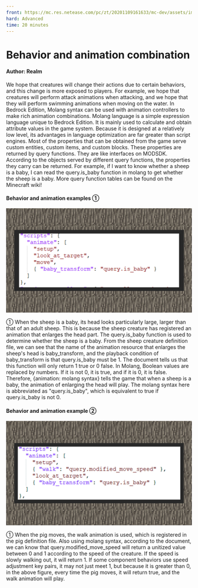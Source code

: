 ```yaml
--- 
front: https://mc.res.netease.com/pc/zt/20201109161633/mc-dev/assets/img/1_1.b3d4b5ee.png 
hard: Advanced 
time: 20 minutes 
--- 
```

# Behavior and animation combination 
#### Author: Realm 

We hope that creatures will change their actions due to certain behaviors, and this change is more exposed to players. For example, we hope that creatures will perform attack animations when attacking, and we hope that they will perform swimming animations when moving on the water. In Bedrock Edition, Molang syntax can be used with animation controllers to make rich animation combinations. Molang language is a simple expression language unique to Bedrock Edition. It is mainly used to calculate and obtain attribute values in the game system. Because it is designed at a relatively low level, its advantages in language optimization are far greater than script engines. Most of the properties that can be obtained from the game serve custom entities, custom items, and custom blocks. These properties are returned by query functions. They are like interfaces on MODSDK. According to the objects served by different query functions, the properties they carry can be returned. For example, if I want to know whether a sheep is a baby, I can read the query.is_baby function in molang to get whether the sheep is a baby. More query function tables can be found on the Minecraft wiki! 

#### Behavior and animation examples ① 

![](./images/1_1.png) 

① When the sheep is a baby, its head looks particularly large, larger than that of an adult sheep. This is because the sheep creature has registered an animation that enlarges the head part. The query.is_baby function is used to determine whether the sheep is a baby. From the sheep creature definition file, we can see that the name of the animation resource that enlarges the sheep's head is baby_transform, and the playback condition of baby_transform is that query.is_baby must be 1. The document tells us that this function will only return 1 true or 0 false. In Molang, Boolean values are replaced by numbers. If it is not 0, it is true, and if it is 0, it is false. Therefore, {animation: molang syntax} tells the game that when a sheep is a baby, the animation of enlarging the head will play. The molang syntax here is abbreviated as "query.is_baby", which is equivalent to true if query.is_baby is not 0. 

#### Behavior and animation example ② 

![](./images/1_2.png) 

① When the pig moves, the walk animation is used, which is registered in the pig definition file. Also using molang syntax, according to the document, we can know that query.modified_move_speed will return a unitized value between 0 and 1 according to the speed of the creature. If the speed is slowly walking out, it will return 1. If some component behaviors use speed adjustment key pairs, it may not just meet 1, but because it is greater than 0, in the above figure, every time the pig moves, it will return true, and the walk animation will play.